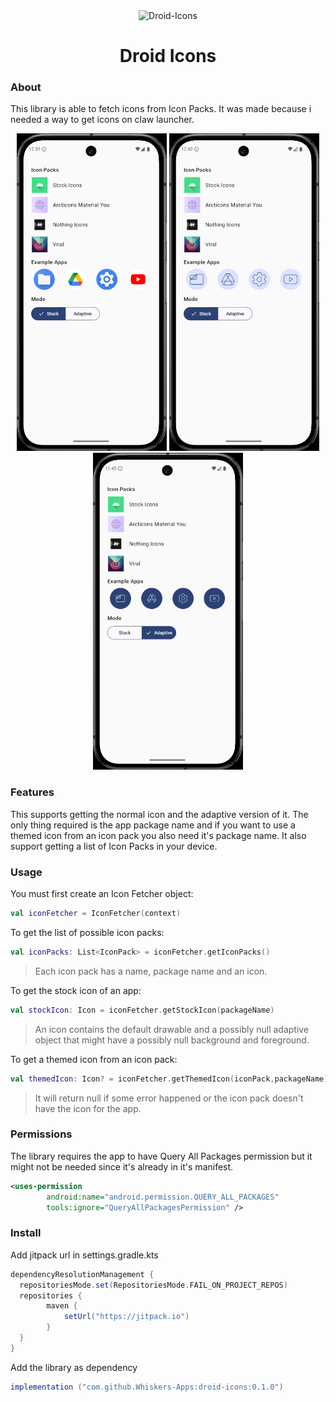 <div align="center">

<img width="140" height="140" alt="Droid-Icons" src="https://github.com/user-attachments/assets/1efa8e10-1379-40a1-a86d-2ef553081b13" />

# Droid Icons 

</div>

### About
This library is able to fetch icons from Icon Packs. It was made because i needed a way to get icons on claw launcher.

<div align="center">
        <img src="./stock-preview.png" width="240"> 
        <img src="./stock-icon-pack.png" width="240"> 
        <img src="./adaptive-icon-pack.png" width="240"> 
</div>

### Features
This supports getting the normal icon and the adaptive version of it. 
The only thing required is the app package name and if you want to use a themed icon from an icon pack you also need it's package name.
It also support getting a list of Icon Packs in your device.

### Usage
You must first create an Icon Fetcher object:
```kotlin
val iconFetcher = IconFetcher(context)
```

To get the list of possible icon packs:
```kotlin
val iconPacks: List<IconPack> = iconFetcher.getIconPacks()
```

> Each icon pack has a name, package name and an icon.

To get the stock icon of an app:
```kotlin
val stockIcon: Icon = iconFetcher.getStockIcon(packageName)
```
> An icon contains the default drawable and a possibly null adaptive object that might have a possibly null background and foreground.

To get a themed icon from an icon pack:
```kotlin
val themedIcon: Icon? = iconFetcher.getThemedIcon(iconPack,packageName)
```
> It will return null if some error happened or the icon pack doesn't have the icon for the app.

### Permissions
The library requires the app to have Query All Packages permission but it might not be needed since it's already in it's manifest.

```xml
<uses-permission
        android:name="android.permission.QUERY_ALL_PACKAGES"
        tools:ignore="QueryAllPackagesPermission" />
```

### Install
Add jitpack url in settings.gradle.kts
```gradle
dependencyResolutionManagement {
  repositoriesMode.set(RepositoriesMode.FAIL_ON_PROJECT_REPOS)
  repositories {
        maven {
            setUrl("https://jitpack.io")
        }
  }
}
```

Add the library as dependency
```gradle
implementation ("com.github.Whiskers-Apps:droid-icons:0.1.0")
```
